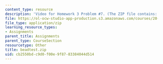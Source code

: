 ```yaml
---
content_type: resource
description: 'Video for Homework 3 Problem #7. (The ZIP file contains: beadtest.avi)'
file: https://ol-ocw-studio-app-production.s3.amazonaws.com/courses/20-309-biological-engineering-ii-instrumentation-and-measurement-fall-2006/cb2550bdc9d0f00e9f8783384044d514_beadtest.zip
file_type: application/zip
learning_resource_types:
- Assignments
parent_title: Assignments
parent_type: CourseSection
resourcetype: Other
title: beadtest.zip
uid: cb2550bd-c9d0-f00e-9f87-83384044d514
---
```

